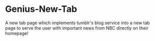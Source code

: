 # Genius-New-Tab
A new tab page which implements tumblr's blog service into a new tab page to serve the user with important news from NBC directly on their homepage!
